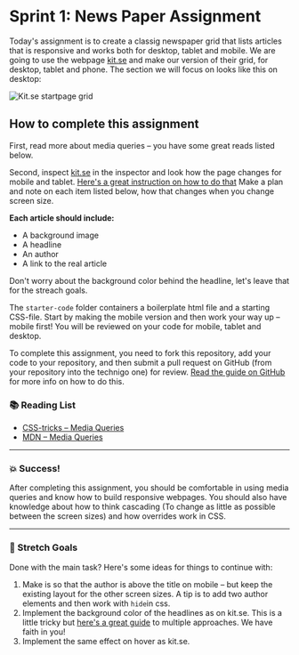 # Sprint 1: News Paper Assignment

Today's assignment is to create a classig newspaper grid that lists articles that is responsive and works both for desktop, tablet and mobile. We are going to use the webpage [kit.se](https://kit.se/) and make our version of their grid, for desktop, tablet and phone. The section we will focus on looks like this on desktop: 

![Kit.se startpage grid](https://github.com/Technigo/assignment-news-paper/blob/master/kit-grid.png)

## How to complete this assignment

First, read more about media queries – you have some great reads listed below. 

Second, inspect [kit.se](https://kit.se/) in the inspector and look how the page changes for mobile and tablet. [Here's a great instruction on how to do that](https://developers.google.com/web/tools/chrome-devtools/device-mode/) Make a plan and note on each item listed below, how that changes when you change screen size. 

**Each article should include:**
* A background image
* A headline
* An author
* A link to the real article

Don't worry about the background color behind the headline, let's leave that for the streach goals. 

The `starter-code` folder containers a boilerplate html file and a starting CSS-file. Start by making the mobile version and then work your way up – mobile first! You will be reviewed on your code for mobile, tablet and desktop. 

To complete this assignment, you need to fork this repository, add your code to your repository, and then submit a pull request on GitHub (from your repository into the technigo one) for review. [Read the guide on GitHub](https://guides.github.com/activities/forking/) for more info on how to do this.

### :books: Reading List

* [CSS-tricks – Media Queries](https://css-tricks.com/css-media-queries/)
* [MDN – Media Queries](https://developer.mozilla.org/en-US/docs/Web/CSS/Media_Queries/Using_media_queries)

---

### :boom: Success!

After completing this assignment, you should be comfortable in using media queries and know how to build responsive webpages. You should also have knowledge about how to think cascading (To change as little as possible between the screen sizes) and how overrides work in CSS. 

---

### :runner: Stretch Goals

Done with the main task? Here's some ideas for things to continue with:

1. Make is so that the author is above the title on mobile – but keep the existing layout for the other screen sizes. A tip is to add two author elements and then work with `hide`in css. 
1. Implement the background color of the headlines as on kit.se. This is a little tricky but [here's a great guide](https://css-tricks.com/multi-line-padded-text/) to multiple approaches. We have faith in you! 
1. Implement the same effect on hover as kit.se. 
